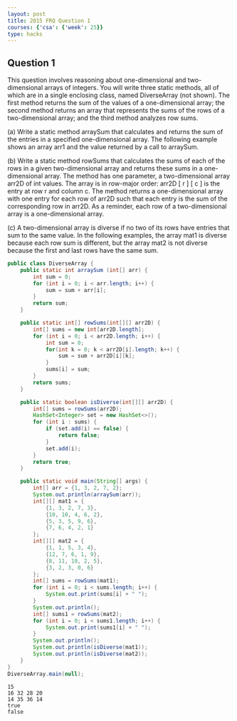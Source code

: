 ```yaml
---
layout: post
title: 2015 FRQ Question 1
courses: {'csa': {'week': 25}}
type: hacks
---
```


## Question 1
This question involves reasoning about one-dimensional and two-dimensional arrays of integers. You will write three static methods, all of which are in a single enclosing class, named DiverseArray (not shown). The first method returns the sum of the values of a one-dimensional array; the second method returns an array that represents the sums of the rows of a two-dimensional array; and the third method analyzes row sums.

(a) Write a static method arraySum that calculates and returns the sum of the entries in a specified one-dimensional array. The following example shows an array arr1 and the value returned by a call to arraySum.

(b) Write a static method rowSums that calculates the sums of each of the rows in a given two-dimensional array and returns these sums in a one-dimensional array. The method has one parameter, a two-dimensional array arr2D of int values. The array is in row-major order: arr2D [ r ] [ c ] is the entry at row r and column c. The method returns a one-dimensional array with one entry for each row of arr2D such that each entry is the sum of the corresponding row in arr2D. As a reminder, each row of a two-dimensional array is a one-dimensional array.

(c) A two-dimensional array is diverse if no two of its rows have entries that sum to the same value. In the following examples, the array mat1 is diverse because each row sum is different, but the array mat2 is not diverse because the first and last rows have the same sum.


```java
public class DiverseArray {
    public static int arraySum (int[] arr) {
        int sum = 0;
        for (int i = 0; i < arr.length; i++) {
            sum = sum + arr[i];
        }
        return sum;
    }

    public static int[] rowSums(int[][] arr2D) {
        int[] sums = new int[arr2D.length];
        for (int i = 0; i < arr2D.length; i++) {
            int sum = 0;
            for(int k = 0; k < arr2D[i].length; k++) {
                sum = sum + arr2D[i][k];
            }
            sums[i] = sum;
        }
        return sums;
    }

    public static boolean isDiverse(int[][] arr2D) {
        int[] sums = rowSums(arr2D);
        HashSet<Integer> set = new HashSet<>();
        for (int i : sums) {
            if (set.add(i) == false) {
                return false;
            }
            set.add(i);
        }
        return true;
    }

    public static void main(String[] args) {
        int[] arr = {1, 3, 2, 7, 2};
        System.out.println(arraySum(arr));
        int[][] mat1 = {
            {1, 3, 2, 7, 3},
            {10, 10, 4, 6, 2},
            {5, 3, 5, 9, 6},
            {7, 6, 4, 2, 1}
        };
        int[][] mat2 = {
            {1, 1, 5, 3, 4},
            {12, 7, 6, 1, 9},
            {8, 11, 10, 2, 5},
            {3, 2, 3, 0, 6}
        };
        int[] sums = rowSums(mat1);
        for (int i = 0; i < sums.length; i++) {
            System.out.print(sums[i] + " ");
        }
        System.out.println();
        int[] sums1 = rowSums(mat2);
        for (int i = 0; i < sums1.length; i++) {
            System.out.print(sums1[i] + " ");
        }
        System.out.println();
        System.out.println(isDiverse(mat1));
        System.out.println(isDiverse(mat2));
    }
}
DiverseArray.main(null);
```

    15
    16 32 28 20 
    14 35 36 14 
    true
    false

